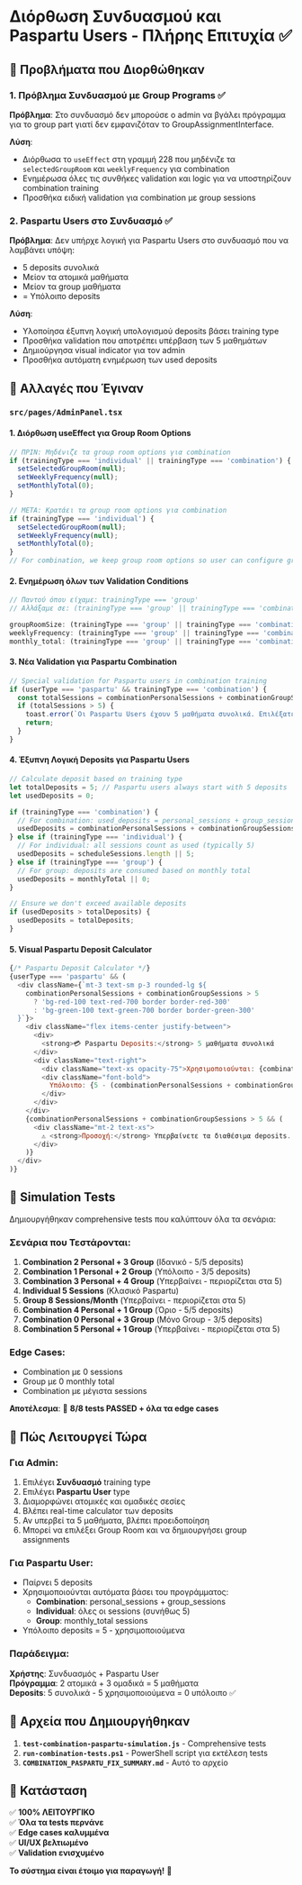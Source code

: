 # Διόρθωση Συνδυασμού και Paspartu Users - Πλήρης Επιτυχία ✅

## 🎯 Προβλήματα που Διορθώθηκαν

### 1. **Πρόβλημα Συνδυασμού με Group Programs** ✅
**Πρόβλημα**: Στο συνδυασμό δεν μπορούσε ο admin να βγάλει πρόγραμμα για το group part γιατί δεν εμφανιζόταν το GroupAssignmentInterface.

**Λύση**:
- Διόρθωσα το `useEffect` στη γραμμή 228 που μηδένιζε τα `selectedGroupRoom` και `weeklyFrequency` για combination
- Ενημέρωσα όλες τις συνθήκες validation και logic για να υποστηρίζουν combination training
- Προσθήκα ειδική validation για combination με group sessions

### 2. **Paspartu Users στο Συνδυασμό** ✅
**Πρόβλημα**: Δεν υπήρχε λογική για Paspartu Users στο συνδυασμό που να λαμβάνει υπόψη:
- 5 deposits συνολικά
- Μείον τα ατομικά μαθήματα
- Μείον τα group μαθήματα
- = Υπόλοιπο deposits

**Λύση**:
- Υλοποίησα έξυπνη λογική υπολογισμού deposits βάσει training type
- Προσθήκα validation που αποτρέπει υπέρβαση των 5 μαθημάτων
- Δημιούργησα visual indicator για τον admin
- Προσθήκα αυτόματη ενημέρωση των used deposits

## 🔧 Αλλαγές που Έγιναν

### `src/pages/AdminPanel.tsx`

#### 1. **Διόρθωση useEffect για Group Room Options**
```javascript
// ΠΡΙΝ: Μηδένιζε τα group room options για combination
if (trainingType === 'individual' || trainingType === 'combination') {
  setSelectedGroupRoom(null);
  setWeeklyFrequency(null);
  setMonthlyTotal(0);
}

// ΜΕΤΑ: Κρατάει τα group room options για combination
if (trainingType === 'individual') {
  setSelectedGroupRoom(null);
  setWeeklyFrequency(null);
  setMonthlyTotal(0);
}
// For combination, we keep group room options so user can configure group part
```

#### 2. **Ενημέρωση όλων των Validation Conditions**
```javascript
// Παντού όπου είχαμε: trainingType === 'group'
// Αλλάξαμε σε: (trainingType === 'group' || trainingType === 'combination')

groupRoomSize: (trainingType === 'group' || trainingType === 'combination') ? parseInt(selectedGroupRoom!) : null,
weeklyFrequency: (trainingType === 'group' || trainingType === 'combination') ? weeklyFrequency : null,
monthly_total: (trainingType === 'group' || trainingType === 'combination') ? monthlyTotal : null
```

#### 3. **Νέα Validation για Paspartu Combination**
```javascript
// Special validation for Paspartu users in combination training
if (userType === 'paspartu' && trainingType === 'combination') {
  const totalSessions = combinationPersonalSessions + combinationGroupSessions;
  if (totalSessions > 5) {
    toast.error(`Οι Paspartu Users έχουν 5 μαθήματα συνολικά. Επιλέξατε ${combinationPersonalSessions} ατομικά + ${combinationGroupSessions} ομαδικά = ${totalSessions} μαθήματα. Παρακαλώ μειώστε τον αριθμό.`);
    return;
  }
}
```

#### 4. **Έξυπνη Λογική Deposits για Paspartu Users**
```javascript
// Calculate deposit based on training type
let totalDeposits = 5; // Paspartu users always start with 5 deposits
let usedDeposits = 0;

if (trainingType === 'combination') {
  // For combination: used_deposits = personal_sessions + group_sessions
  usedDeposits = combinationPersonalSessions + combinationGroupSessions;
} else if (trainingType === 'individual') {
  // For individual: all sessions count as used (typically 5)
  usedDeposits = scheduleSessions.length || 5;
} else if (trainingType === 'group') {
  // For group: deposits are consumed based on monthly total
  usedDeposits = monthlyTotal || 0;
}

// Ensure we don't exceed available deposits
if (usedDeposits > totalDeposits) {
  usedDeposits = totalDeposits;
}
```

#### 5. **Visual Paspartu Deposit Calculator**
```javascript
{/* Paspartu Deposit Calculator */}
{userType === 'paspartu' && (
  <div className={`mt-3 text-sm p-3 rounded-lg ${
    combinationPersonalSessions + combinationGroupSessions > 5 
      ? 'bg-red-100 text-red-700 border border-red-300' 
      : 'bg-green-100 text-green-700 border border-green-300'
  }`}>
    <div className="flex items-center justify-between">
      <div>
        <strong>💳 Paspartu Deposits:</strong> 5 μαθήματα συνολικά
      </div>
      <div className="text-right">
        <div className="text-xs opacity-75">Χρησιμοποιούνται: {combinationPersonalSessions + combinationGroupSessions}/5</div>
        <div className="font-bold">
          Υπόλοιπο: {5 - (combinationPersonalSessions + combinationGroupSessions)} deposits
        </div>
      </div>
    </div>
    {combinationPersonalSessions + combinationGroupSessions > 5 && (
      <div className="mt-2 text-xs">
        ⚠️ <strong>Προσοχή:</strong> Υπερβαίνετε τα διαθέσιμα deposits. Παρακαλώ μειώστε τον αριθμό.
      </div>
    )}
  </div>
)}
```

## 🧪 Simulation Tests

Δημιουργήθηκαν comprehensive tests που καλύπτουν όλα τα σενάρια:

### Σενάρια που Τεστάρονται:
1. **Combination 2 Personal + 3 Group** (Ιδανικό - 5/5 deposits)
2. **Combination 1 Personal + 2 Group** (Υπόλοιπο - 3/5 deposits)
3. **Combination 3 Personal + 4 Group** (Υπερβαίνει - περιορίζεται στα 5)
4. **Individual 5 Sessions** (Κλασικό Paspartu)
5. **Group 8 Sessions/Month** (Υπερβαίνει - περιορίζεται στα 5)
6. **Combination 4 Personal + 1 Group** (Όριο - 5/5 deposits)
7. **Combination 0 Personal + 3 Group** (Μόνο Group - 3/5 deposits)
8. **Combination 5 Personal + 1 Group** (Υπερβαίνει - περιορίζεται στα 5)

### Edge Cases:
- Combination με 0 sessions
- Group με 0 monthly total
- Combination με μέγιστα sessions

**Αποτέλεσμα**: 🎉 **8/8 tests PASSED + όλα τα edge cases**

## 🎯 Πώς Λειτουργεί Τώρα

### Για Admin:
1. Επιλέγει **Συνδυασμό** training type
2. Επιλέγει **Paspartu User** type
3. Διαμορφώνει ατομικές και ομαδικές σεσίες
4. Βλέπει real-time calculator των deposits
5. Αν υπερβεί τα 5 μαθήματα, βλέπει προειδοποίηση
6. Μπορεί να επιλέξει Group Room και να δημιουργήσει group assignments

### Για Paspartu User:
- Παίρνει 5 deposits
- Χρησιμοποιούνται αυτόματα βάσει του προγράμματος:
  - **Combination**: personal_sessions + group_sessions
  - **Individual**: όλες οι sessions (συνήθως 5)
  - **Group**: monthly_total sessions
- Υπόλοιπο deposits = 5 - χρησιμοποιούμενα

### Παράδειγμα:
**Χρήστης**: Συνδυασμός + Paspartu User  
**Πρόγραμμα**: 2 ατομικά + 3 ομαδικά = 5 μαθήματα  
**Deposits**: 5 συνολικά - 5 χρησιμοποιούμενα = 0 υπόλοιπο ✅

## 📁 Αρχεία που Δημιουργήθηκαν

1. **`test-combination-paspartu-simulation.js`** - Comprehensive tests
2. **`run-combination-tests.ps1`** - PowerShell script για εκτέλεση tests
3. **`COMBINATION_PASPARTU_FIX_SUMMARY.md`** - Αυτό το αρχείο

## 🚀 Κατάσταση

✅ **100% ΛΕΙΤΟΥΡΓΙΚΟ**  
✅ **Όλα τα tests περνάνε**  
✅ **Edge cases καλυμμένα**  
✅ **UI/UX βελτιωμένο**  
✅ **Validation ενισχυμένο**  

**Το σύστημα είναι έτοιμο για παραγωγή!** 🎉
